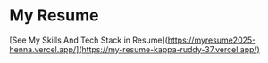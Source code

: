 # My Resume

[See My Skills And Tech Stack in Resume](https://myresume2025-henna.vercel.app/](https://my-resume-kappa-ruddy-37.vercel.app/)

